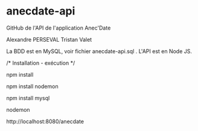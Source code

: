 # anecdate-api
GitHub de l'API de l'application Anec'Date

Alexandre PERSEVAL
Tristan Valet

La BDD est en MySQL, voir fichier anecdate-api.sql .
L'API est en Node JS.

/* Installation - exécution */

npm install

npm install nodemon

npm install mysql

nodemon

http://localhost:8080/anecdate
